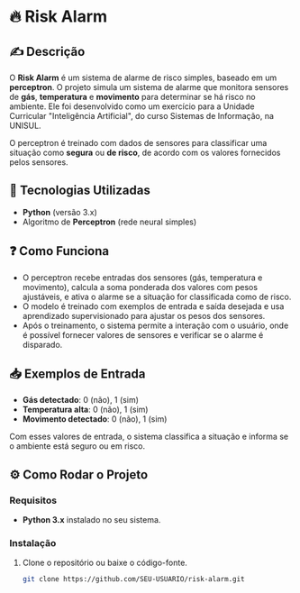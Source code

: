 # 🔥 Risk Alarm

## ✍ Descrição
O **Risk Alarm** é um sistema de alarme de risco simples, baseado em um **perceptron**. O projeto simula um sistema de alarme que monitora sensores de **gás**, **temperatura** e **movimento** para determinar se há risco no ambiente.
Ele foi desenvolvido como um exercício para a Unidade Curricular "Inteligência Artificial", do curso Sistemas de Informação, na UNISUL.

O perceptron é treinado com dados de sensores para classificar uma situação como **segura** ou **de risco**, de acordo com os valores fornecidos pelos sensores.

## 🧠 Tecnologias Utilizadas
- **Python** (versão 3.x)
- Algoritmo de **Perceptron** (rede neural simples)

## ❓ Como Funciona
- O perceptron recebe entradas dos sensores (gás, temperatura e movimento), calcula a soma ponderada dos valores com pesos ajustáveis, e ativa o alarme se a situação for classificada como de risco.
- O modelo é treinado com exemplos de entrada e saída desejada e usa aprendizado supervisionado para ajustar os pesos dos sensores.
- Após o treinamento, o sistema permite a interação com o usuário, onde é possível fornecer valores de sensores e verificar se o alarme é disparado.

## 📥 Exemplos de Entrada
- **Gás detectado**: 0 (não), 1 (sim)
- **Temperatura alta**: 0 (não), 1 (sim)
- **Movimento detectado**: 0 (não), 1 (sim)

Com esses valores de entrada, o sistema classifica a situação e informa se o ambiente está seguro ou em risco.

## ⚙ Como Rodar o Projeto

### Requisitos
- **Python 3.x** instalado no seu sistema.

### Instalação
1. Clone o repositório ou baixe o código-fonte.
   
   ```bash
   git clone https://github.com/SEU-USUARIO/risk-alarm.git

